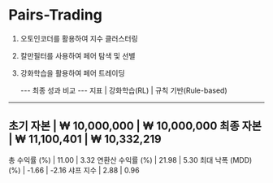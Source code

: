 # Pairs-Trading

1. 오토인코더를 활용하여 지수 클러스터링
2. 칼만필터를 사용하여 페어 탐색 및 선별
3. 강화학습을 활용하여 페어 트레이딩

   --- 최종 성과 비교 ---
지표              |        강화학습(RL) |    규칙 기반(Rule-based)
----------------------------------------------------------
초기 자본           | ₩   10,000,000 | ₩        10,000,000
최종 자본           | ₩   11,100,401 | ₩        10,332,219
----------------------------------------------------------
총 수익률 (%)       |           11.00 |                 3.32
연환산 수익률 (%)     |           21.98 |                 5.30
최대 낙폭 (MDD) (%) |           -1.66 |                -2.16
샤프 지수           |            2.88 |                 0.96
